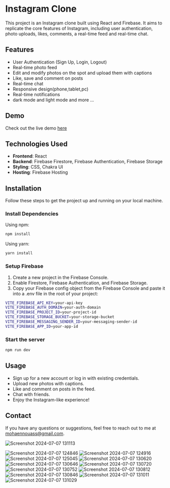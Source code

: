 # Instagram Clone

This project is an Instagram clone built using React and Firebase. It aims to replicate the core features of Instagram, including user authentication, photo uploads, likes, comments, a real-time feed and real-time chat.

## Features
- User Authentication (Sign Up, Login, Logout)
- Real-time photo feed
- Edit and modify photos on the spot and upload them with captions 
- Like, save and comment on posts
- Real-time chat 
- Responsive design(phone,tablet,pc)
- Real-time notifications
- dark mode and light mode
  and more ...
  
## Demo
  Check out the live demo [here](https://social-media-replica.vercel.app)

## Technologies Used
- **Frontend**: React
- **Backend**: Firebase Firestore, Firebase Authentication, Firebase Storage
- **Styling**: CSS, Chakra UI
- **Hosting**: Firebase Hosting

## Installation

Follow these steps to get the project up and running on your local machine.

### Install Dependencies

Using npm:

```bash
npm install
```
Using yarn:

```bash
yarn install
```

### Setup Firebase
1. Create a new project in the Firebase Console.
2. Enable Firestore, Firebase Authentication, and Firebase Storage.
3. Copy your Firebase config object from the Firebase Console and paste it into a .env file in the root of your project:

```bash
VITE_FIREBASE_API_KEY=your-api-key
VITE_FIREBASE_AUTH_DOMAIN=your-auth-domain
VITE_FIREBASE_PROJECT_ID=your-project-id
VITE_FIREBASE_STORAGE_BUCKET=your-storage-bucket
VITE_FIREBASE_MESSAGING_SENDER_ID=your-messaging-sender-id
VITE_FIREBASE_APP_ID=your-app-id
```

### Start the server 
```bash
npm run dev
```
## Usage
- Sign up for a new account or log in with existing credentials.
- Upload new photos with captions.
- Like and comment on posts in the feed.
- Chat with friends.
- Enjoy the Instagram-like experience!

## Contact
If you have any questions or suggestions, feel free to reach out to me at [mohaennouass@gmail.com]().



![Screenshot 2024-07-07 131113](https://github.com/sinox2003/Instagram-Clone/assets/153320792/28bc903f-bce7-4f83-bbe3-09a99a7840dd)

![Screenshot 2024-07-07 124846](https://github.com/sinox2003/Instagram-Clone/assets/153320792/61d51cba-31d0-4e11-a78c-09a1252b38c5)
![Screenshot 2024-07-07 124916](https://github.com/sinox2003/Instagram-Clone/assets/153320792/0220d4be-aef8-40f4-bb5b-19015bc6fd79)
![Screenshot 2024-07-07 125045](https://github.com/sinox2003/Instagram-Clone/assets/153320792/004d0d62-4647-4c45-8ce9-4466644ab4db)
![Screenshot 2024-07-07 130620](https://github.com/sinox2003/Instagram-Clone/assets/153320792/232592a6-1c41-478c-99e1-c9c0ae0d47fe)
![Screenshot 2024-07-07 130646](https://github.com/sinox2003/Instagram-Clone/assets/153320792/53f5493e-b6b4-4e3f-8eda-5b603549abda)
![Screenshot 2024-07-07 130720](https://github.com/sinox2003/Instagram-Clone/assets/153320792/502a2032-da97-4604-9679-c7367c151982)
![Screenshot 2024-07-07 130752](https://github.com/sinox2003/Instagram-Clone/assets/153320792/52330e1b-c190-403d-af41-342d2851b258)
![Screenshot 2024-07-07 130812](https://github.com/sinox2003/Instagram-Clone/assets/153320792/f7a1da19-484c-4d59-b82b-c46dca11cc73)
![Screenshot 2024-07-07 130846](https://github.com/sinox2003/Instagram-Clone/assets/153320792/51d0aee1-ec6c-4cf3-af40-ce26398280d7)
![Screenshot 2024-07-07 131011](https://github.com/sinox2003/Instagram-Clone/assets/153320792/08a2280b-7f92-4aff-8e8a-64beeaebcd18)
![Screenshot 2024-07-07 131029](https://github.com/sinox2003/Instagram-Clone/assets/153320792/29231148-ba21-4256-ae19-018100a095bd)

